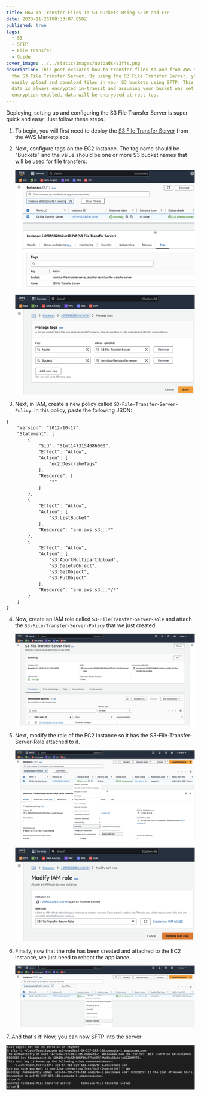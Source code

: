 ```yaml
---
title: How To Transfer Files To S3 Buckets Using SFTP and FTP
date: 2023-11-26T00:33:07.850Z
published: true
tags:
  - S3
  - SFTP
  - File transfer
  - Guide
cover_image: ../../static/images/uploads/s3fts.png
description: T﻿his post explains how to transfer files to and from AWS S3 using
  the S3 File Transfer Server. By using the S3 File Transfer Server, you can
  easily upload and download files in your S3 buckets using SFTP. This ensures
  data is always encrypted in-transit and assuming your bucket was set up with
  encryption enabled, data will be encrypted at-rest too.
---
```

D﻿eploying, setting up and configuring the S3 File Transfer Server is super quick and easy. Just follow these steps.

1. To begin, you will first need to deploy the [S3 File Transfer Server](https://aws.amazon.com/marketplace/pp/prodview-shh2f5imxqqm6) from the AWS Marketplace.
2. N﻿ext, configure tags on the EC2 instance. The tag name should be "Buckets" and the value should be one or more S3 bucket names that will be used for file transfers.

   ![](../../static/images/uploads/tags1.png "At least one bucket must be specified")

   ![](../../static/images/uploads/tags2.png "Or, multiple buckets may be specified")
3. N﻿ext, in IAM, create a new policy called `S3-File-Transfer-Server-Policy`. In this policy, paste the following JSON:

```
{
    "Version": "2012-10-17",
    "Statement": [
        {
            "Sid": "Stmt1473154086000",
            "Effect": "Allow",
            "Action": [
                "ec2:DescribeTags"
            ],
            "Resource": [
                "*"
            ]
        },
        {
            "Effect": "Allow",
            "Action": [
                "s3:ListBucket"
            ],
            "Resource": "arn:aws:s3:::*"
        },
        {
            "Effect": "Allow",
            "Action": [
                "s3:AbortMultipartUpload",
                "s3:DeleteObject",
                "s3:GetObject",
                "s3:PutObject"
            ],
            "Resource": "arn:aws:s3:::*/*"
        }
    ]
}
```

4. Now, create an IAM role called `S3-FileTransfer-Server-Role` and attach the `S3-File-Transfer-Server-Policy` that we just created.

   ![](../../static/images/uploads/role.png "Attaching the policy to the role")
5. Next, modify the role of the EC2 instance so it has the S3-File-Transfer-Server-Role attached to it.

   ![](../../static/images/uploads/modifyiamrole1.png)

   ![](../../static/images/uploads/modifyiamrole2.png)
6. Finally, now that the role has been created and attached to the EC2 instance, we just need to reboot the appliance.

   ![](../../static/images/uploads/reboot.png)

7﻿. And that's it! Now, you can now SFTP into the server:

   ![](../../static/images/uploads/sftp.png)